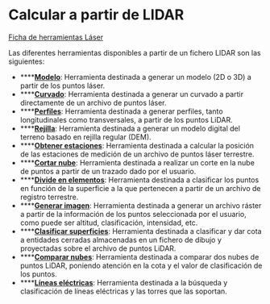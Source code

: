 # Calcular a partir de LIDAR

[Ficha de herramientas Láser](./)

Las diferentes herramientas disponibles a partir de un fichero LIDAR son las siguientes:

* \*\*\*\*[**Modelo**](../../untitled-285/untitled-291/): Herramienta destinada a generar un modelo \(2D o 3D\) a partir de los puntos láser.
* \*\*\*\*[**Curvado**](../../untitled-285/generar/untitled-91.md): Herramienta destinada a generar un curvado a partir directamente de un archivo de puntos láser.
* \*\*\*\*[**Perfiles**](../../herramientas-mdt/untitled-172/): Herramienta destinada a generar perfiles, tanto longitudinales como transversales, a partir de los puntos LiDAR.
* \*\*\*\*[**Rejilla**](../../untitled-285/generar/untitled-183.md): Herramienta destinada a generar un modelo digital del terreno basado en rejilla regular \(DEM\).
* \*\*\*\*[**Obtener estaciones**](../../untitled-285/generar/untitled-162.md): Herramienta destinada a calcular la posición de las estaciones de medición de un archivo de puntos láser terrestre.
* \*\*\*\*[**Cortar nube**](../../untitled-285/generar/untitled-86.md): Herramienta destinada a realizar un corte en la nube de puntos a partir de un trazado dado por el usuario.
* \*\*\*\*[**Divide en elementos**](../../untitled-285/generar/untitled-96.md): Herramienta destinada a clasificar los puntos en función de la superficie a la que pertenecen a partir de un archivo de registro terrestre.
* \*\*\*\*[**Generar imagen**](Cuadro%20de%20dialogo%20Generar%20imagen.htm): Herramienta destinada a generar un archivo ráster a partir de la información de los puntos seleccionada por el usuario, como puede ser altitud, clasificación, intensidad, etc.
* \*\*\*\*[**Clasificar superficies**](../../untitled-285/generar/untitled-71.md): Herramienta destinada a clasificar y dar cota a entidades cerradas almacenadas en un fichero de dibujo y proyectadas sobre el archivo de puntos LiDAR.
* \*\*\*\*[**Comparar nubes**](../../untitled-285/generar/untitled-77.md): Herramienta destinada a comparar dos nubes de puntos LiDAR, poniendo atención en la cota y el valor de clasificación de los puntos.
* \*\*\*\*[**Líneas eléctricas**](../../untitled-285/generar/untitled-149.md): Herramienta destinada a la búsqueda y clasificación de líneas eléctricas y las torres que las soportan.

